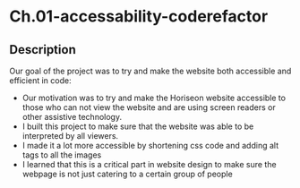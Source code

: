 # Ch.01-accessability-coderefactor

## Description

Our goal of the project was to try and make the website both accessible and efficient in code:

- Our motivation was to try and make the Horiseon website accessible to those who can not view the website and are using screen readers or other assistive technology.
- I built this project to make sure that the website was able to be interpreted by all viewers. 
- I made it a lot more accessible by shortening css code and adding alt tags to all the images
- I learned that this is a critical part in website design to make sure the webpage is not just catering to a certain group of people

